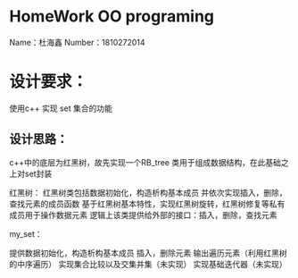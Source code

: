 
HomeWork  OO programing
=








Name：杜海鑫
Number：1810272014




# 设计要求：

使用c++ 实现 set<type> 集合的功能

## 设计思路：

c++中的底层为红黑树，故先实现一个RB_tree 类用于组成数据结构，在此基础之上对set封装




红黑树：
红黑树类包括数据初始化，构造析构基本成员
并依次实现插入，删除，查找元素的成员函数
基于红黑树基本特性，实现红黑树旋转，红黑树修复等私有成员用于操作数据元素
逻辑上该类提供给外部的接口：插入，删除，查找元素


my_set<type>：

提供数据初始化，构造析构基本成员
插入，删除元素
输出遍历元素（利用红黑树的中序遍历）
实现集合比较以及交集并集（未实现）
实现基础迭代器（未实现）







